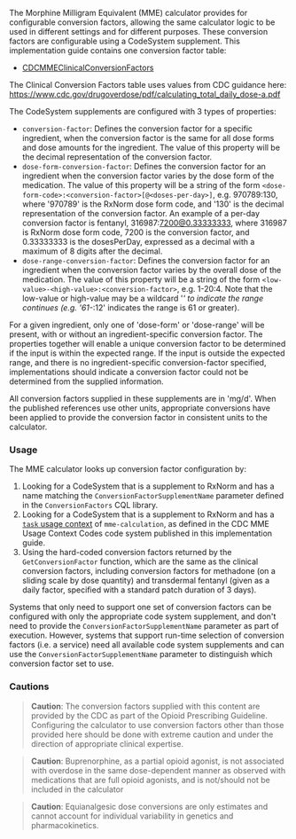 The Morphine Milligram Equivalent (MME) calculator provides for configurable
conversion factors, allowing the same calculator logic to be used in different
settings and for different purposes. These conversion factors are configurable
using a CodeSystem supplement. This implementation guide contains one conversion
factor table:

* [CDCMMEClinicalConversionFactors](CodeSystem-CDCMMEClinicalConversionFactors.html)

The Clinical Conversion Factors table uses values from CDC guidance here:
https://www.cdc.gov/drugoverdose/pdf/calculating_total_daily_dose-a.pdf

The CodeSystem supplements are configured with 3 types of properties:

* `conversion-factor`: Defines the conversion factor for a specific ingredient,
when the conversion factor is the same for all dose forms and dose amounts for
the ingredient. The value of this property will be the decimal representation of
the conversion factor.
* `dose-form-conversion-factor`: Defines the conversion factor for an ingredient when the conversion factor varies by the dose form of the medication. The value of this property will be a string of the form `<dose-form-code>:<conversion-factor>[@<doses-per-day>]`, e.g. 970789:130, where '970789' is the RxNorm dose form code, and '130' is the decimal representation of the conversion factor. An example of a per-day conversion factor is fentanyl, 316987:7200@0.33333333, where 316987 is RxNorm dose form code, 7200 is the conversion factor, and 0.33333333 is the dosesPerDay, expressed as a decimal with a maximum of 8 digits after the decimal.
* `dose-range-conversion-factor`: Defines the conversion factor for an ingredient
when the conversion factor varies by the overall dose of the medication. The
value of this property will be a string of the form `<low-value>-<high-value>:<conversion-factor>`,
e.g. 1-20:4. Note that the low-value or high-value may be a wildcard '*' to
indicate the range continues (e.g. '61-*:12' indicates the range is 61 or greater).

For a given ingredient, only one of 'dose-form' or 'dose-range' will be present,
with or without an ingredient-specific conversion factor. The properties together
will enable a unique conversion factor to be determined if the input is within
the expected range. If the input is outside the expected range, and there is no
ingredient-specific conversion-factor specified, implementations should indicate
a conversion factor could not be determined from the supplied information.

All conversion factors supplied in these supplements are in 'mg/d'. When the
published references use other units, appropriate conversions have been applied
to provide the conversion factor in consistent units to the calculator.

### Usage

The MME calculator looks up conversion factor configuration by:

1. Looking for a CodeSystem that is a supplement to RxNorm and has a name matching the `ConversionFactorSupplementName` parameter defined in the `ConversionFactors` CQL library.
2. Looking for a CodeSystem that is a supplement to RxNorm and has a [`task` usage context](http://hl7.org/fhir/codesystem-usage-context-type.html) of `mme-calculation`, as defined in the CDC MME Usage Context Codes code system published in this implementation guide.
3. Using the hard-coded conversion factors returned by the `GetConversionFactor` function, which are the same as the clinical conversion factors, including conversion factors for methadone (on a sliding scale by dose quantity) and transdermal fentanyl (given as a daily factor, specified with a standard patch duration of 3 days).

Systems that only need to support one set of conversion factors can be configured with only the appropriate code system supplement, and don't need to provide the `ConversionFactorSupplementName` parameter as part of execution. However, systems that support run-time selection of conversion factors (i.e. a service) need all available code system supplements and can use the `ConversionFactorSupplementName` parameter to distinguish which conversion factor set to use.

### Cautions

> **Caution**: The conversion factors supplied with this content are provided by the CDC as part of the Opioid Prescribing Guideline. Configuring the calculator to use conversion factors other than those provided here should be done with extreme caution and under the direction of appropriate clinical expertise.

> **Caution**: Buprenorphine, as a partial opioid agonist, is not associated with overdose in the same dose-dependent manner as observed with medications that are full opioid agonists, and is not/should not be included in the calculator

> **Caution**: Equianalgesic dose conversions are only estimates and cannot account for individual variability in genetics and pharmacokinetics.
